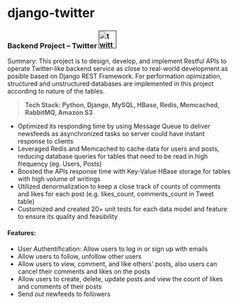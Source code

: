 # django-twitter 

### **Backend Project – Twitter** [<img src='https://help.twitter.com/content/dam/help-twitter/brand/logo.png' alt='twitter' height='40'>]()

Summary: This project is to design, develop, and implement Restful APIs to operate Twitter-like backend service as close to real-world development as posible based on Django REST Framework. For performation opimization, structured and unstructured databases are implemented in this project according to nature of the tables.

> **Tech Stack: Python, Django, MySQL, HBase, Redis, Memcached, RabbitMQ, Amazon S3**

- Optimized its responding time by using Message Queue to deliver newsfeeds as asynchronized tasks so server could have instant response to clients
- Leveraged Redis and Memcached to cache data for users and posts, reducing database queries for tables that need to be read in high frequency (eg. Users, Posts)
- Boosted the APIs response time with Key-Value HBase storage for tables with high volume of writings
- Utilized denormalization to keep a close track of counts of comments and likes for each post (e.g. likes_count, comments_count in Tweet table)
- Customized and created 20+ unit tests for each data model and feature to ensure its quality and feasibility


#### Features:

- User Authentification: Allow users to log in or sign up with emails 
- Allow users to follow, unfollow other users
- Allow users to view, comment, and like others' posts, also users can cancel their comments and likes on the posts
- Allow users to create, delete, update posts and view the count of likes and comments of their posts
- Send out newfeeds to followers

